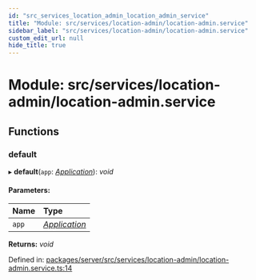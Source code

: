 ```yaml
---
id: "src_services_location_admin_location_admin_service"
title: "Module: src/services/location-admin/location-admin.service"
sidebar_label: "src/services/location-admin/location-admin.service"
custom_edit_url: null
hide_title: true
---
```


# Module: src/services/location-admin/location-admin.service

## Functions

### default

▸ **default**(`app`: [*Application*](src_declarations.md#application)): *void*

#### Parameters:

Name | Type |
:------ | :------ |
`app` | [*Application*](src_declarations.md#application) |

**Returns:** *void*

Defined in: [packages/server/src/services/location-admin/location-admin.service.ts:14](https://github.com/xr3ngine/xr3ngine/blob/7650c2bea/packages/server/src/services/location-admin/location-admin.service.ts#L14)
